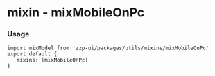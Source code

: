 # mixin - mixMobileOnPc

### Usage
```
import mixModel from 'zzp-ui/packages/utils/mixins/mixMobileOnPc'
export default {
   mixins: [mixMobileOnPc]
}
```
